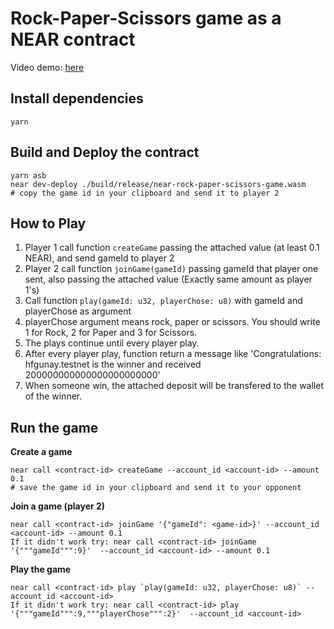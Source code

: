 # Rock-Paper-Scissors game as a NEAR contract

Video demo: [here]()


## Install dependencies
```
yarn
```

## Build and Deploy the contract
```
yarn asb
near dev-deploy ./build/release/near-rock-paper-scissors-game.wasm
# copy the game id in your clipboard and send it to player 2
```

## How to Play

1. Player 1 call function `createGame` passing the attached value (at least 0.1 NEAR), and send gameId to player 2
2. Player 2 call function `joinGame(gameId)` passing gameId that player one sent, also passing the attached value (Exactly same amount as player 1's)
3. Call function `play(gameId: u32, playerChose: u8)` with gameId and playerChose as argument
4. playerChose argument means rock, paper or scissors. You should write 1 for Rock, 2 for Paper and 3 for Scissors.
5. The plays continue until every player play.
6. After every player play, function return a message like 'Congratulations: hfgunay.testnet is the winner and received 200000000000000000000000'
7. When someone win, the attached deposit will be transfered to the wallet of the winner.

## Run the game
**Create a game**
```
near call <contract-id> createGame --account_id <account-id> --amount 0.1
# save the game id in your clipboard and send it to your opponent
```

**Join a game (player 2)**
```
near call <contract-id> joinGame '{"gameId": <game-id>}' --account_id <account-id> --amount 0.1
If it didn't work try: near call <contract-id> joinGame '{"""gameId""":9}'  --account_id <account-id> --amount 0.1
```

**Play the game**
```
near call <contract-id> play `play(gameId: u32, playerChose: u8)` --account_id <account-id>
If it didn't work try: near call <contract-id> play '{"""gameId""":9,"""playerChose""":2}'  --account_id <account-id>
```

